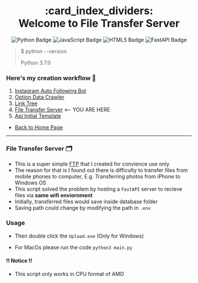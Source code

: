<h1 align="center">:card_index_dividers:<br>Welcome to File Transfer Server</h1>

<div align="center">
<a herf="https://github.com/Ken-Yeung/KensToolkit.git"><img src="https://img.shields.io/badge/python-3670A0?style=for-the-badge&logo=python&logoColor=ffdd54" alt="Python Badge"/></a>
<a herf="https://github.com/Ken-Yeung/KensToolkit.git"><img src="https://img.shields.io/badge/javascript-%23323330.svg?style=for-the-badge&logo=javascript&logoColor=%23F7DF1E" alt="JavaScript Badge"/></a>
<a herf="https://github.com/Ken-Yeung/KensToolkit.git"><img src="https://img.shields.io/badge/html5-%23E34F26.svg?style=for-the-badge&logo=html5&logoColor=white" alt="HTML5 Badge"/></a>
<a herf="https://github.com/Ken-Yeung/KensToolkit.git"><img src="https://img.shields.io/badge/FastAPI-005571?style=for-the-badge&logo=fastapi" alt="FastAPI Badge"/></a>
</div>

>   $ python --version
>
>   Python 3.7.0

### Here's my creation workflow :receipt:

1.  [Instagram Auto Following Bot](https://github.com/Ken-Yeung/KensToolkit/tree/master/IgAutoFollow "Go to IgAutoFollow repo")
2.  [Option Data Crawler](https://github.com/Ken-Yeung/KensToolkit/tree/master/OptionCrawler "Go to OptionCrawler repo")
3.  [Link Tree](https://github.com/Ken-Yeung/KensToolkit/tree/master/LinkDistributor "Go to LinkDistributor repo")
4.  [File Transfer Server](#file-transfer-server-card_index_dividers) <-- YOU ARE HERE
5.  [Api Initial Template](https://github.com/Ken-Yeung/KensToolkit/tree/master/FastApiTemplate "Go to FastApiTemplate repo")

-   [Back to Home Page](https://github.com/Ken-Yeung/KensToolkit "Home Page")

---

### File Transfer Server :card_index_dividers:

-   This is a super simple [FTP](https://zh.wikipedia.org/zh-hk/%E6%96%87%E4%BB%B6%E4%BC%A0%E8%BE%93%E5%8D%8F%E8%AE%AE "What is FTP") that I created for convience use only
-   The reason for that is I found out there is difficulty to transfer files from mobile phones to computer, E.g. Transferring photos from iPhone to Windows OS
-   This script solved the problem by hosting a `FastAPI` server to recieve files via **same wifi enviornment**
-   Initially, transferred files would save inside database folder
-   Saving path could change by modifying the path in `.env`

### Usage

-   Then double click the `Upload.exe` (Only for Windows)

-   For MacOs please run the code `python3 main.py`

<!-- ### :exclamation::exclamation::exclamation: Notice :exclamation::exclamation::exclamation: -->

#### :bangbang: Notice :bangbang:

-   This script only works in CPU format of AMD